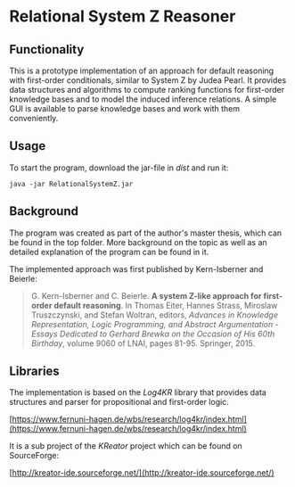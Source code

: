 # Relational System Z Reasoner

## Functionality

This is a prototype implementation of an approach for default reasoning with first-order conditionals, similar to System Z by Judea Pearl. It provides data structures and algorithms to compute ranking functions for first-order knowledge bases and to model the induced inference relations. A simple GUI is available to parse knowledge bases and work with them conveniently.

## Usage

To start the program, download the jar-file in *dist* and run it:

```java -jar RelationalSystemZ.jar```

## Background

The program was created as part of the author's master thesis, which can be found in the top folder. More background on the topic as well as an detailed explanation of the program can be found in it. 

The implemented approach was first published by Kern-Isberner and Beierle:

> G. Kern-Isberner and C. Beierle. **A system Z-like approach for first-order default reasoning**. In Thomas Eiter, Hannes Strass, Miroslaw Truszczynski, and Stefan Woltran, editors, *Advances in Knowledge Representation, Logic Programming, and Abstract Argumentation - Essays Dedicated to Gerhard Brewka on the Occasion of His 60th Birthday*, volume 9060 of LNAI, pages 81-95. Springer, 2015.

## Libraries

The implementation is based on the *Log4KR* library that provides data structures and parser for propositional and first-order logic.

[https://www.fernuni-hagen.de/wbs/research/log4kr/index.html](https://www.fernuni-hagen.de/wbs/research/log4kr/index.html)

It is a sub project of the *KReator* project which can be found on SourceForge:

[http://kreator-ide.sourceforge.net/](http://kreator-ide.sourceforge.net/)